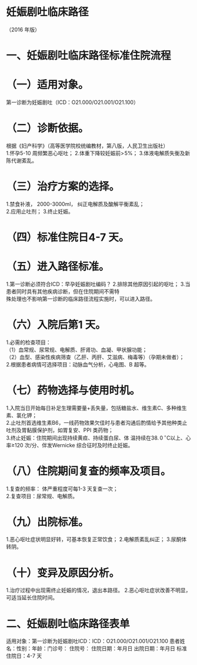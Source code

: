 # 妊娠剧吐临床路径  
（2016 年版）  
# 一、妊娠剧吐临床路径标准住院流程  
# （一）适用对象。  
第一诊断为妊娠剧吐（ICD：O21.000/O21.001/O21.100）  
# （二）诊断依据。  
根据《妇产科学》（高等医学院校统编教材，第八版，人民卫生出版社）  
1.怀孕5-10 周频繁恶心呕吐； 2.体重下降较妊娠前$>\!5\%$； 3.体液电解质失衡及新陈代谢紊乱。  
# （三）治疗方案的选择。  
1.禁食补液， 2000-3000ml， 纠正电解质及酸解平衡紊乱；  
2.应用止吐剂； 3.终止妊娠。  
# （四）标准住院日4-7 天。  
# （五）进入路径标准。  
1.第一诊断必须符合ICD：早孕妊娠剧吐编码？ 2.排除其他原因引起的呕吐； 3.当患者同时具有其他疾病诊断，但在住院期间不需特  
殊处理也不影响第一诊断的临床路径流程实施时，可以进入路径。  
# （六）入院后第1 天。  
1.必需的检查项目：  
（1）血常规、尿常规、电解质、肝肾功、血凝、甲状腺功能；  
（2）血型、感染性疾病筛查（乙肝、丙肝、艾滋病、梅毒等）（孕期未做者）；  
2.根据患者病情可选择项目：动脉血气分析，心电图、B 超等。  
# （七）药物选择与使用时机。  
1.入院当日开始每日补足生理需要量$+$丢失量，包括糖盐水、维生素C、多种维生素、氯化钾；  
2.止吐剂首选维生素B6，一线药物效果欠佳时与患者沟通后酌情给予其他种类止吐剂及胃黏膜保护剂，如胃复安、PPI 类药物；  
3.终止妊娠：住院期间出现持续黄疸、持续蛋白尿、体 温持续在$38.\,0\,^{\circ}\mathrm{C}$以上、心率≥120 次/分、伴发Wernicke 综合征时及时终止妊娠。  
# （八）住院期间复查的频率及项目。  
1.复查的频率： 体严重程度可每1-3 天复查一次；  
2.复查项目：尿常规、电解质。  
# （九）出院标准。  
1.恶心呕吐症状明显好转，可基本恢复正常饮食； 
2.电解质紊乱纠正； 
3.尿酮体转阴。  
# （十）变异及原因分析。  
1.治疗过程中出现需终止妊娠的情况，退出本路径。 
2.恶心呕吐症状改善不明显，可适当延长住院时间。  
# 二、妊娠剧吐临床路径表单  
适用对象：第一诊断为妊娠剧吐ICD：ICD：O21.000/O21.001/O21.100 患者姓名：性别：年龄：门诊号： 住院号： 住院日期：年月日     出院日期：年月日   标准住院日：4-7 天  
